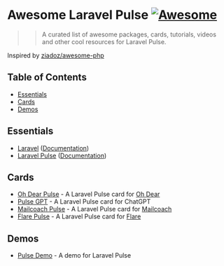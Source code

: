 # Awesome Laravel Pulse [![Awesome](https://cdn.rawgit.com/sindresorhus/awesome/d7305f38d29fed78fa85652e3a63e154dd8e8829/media/badge.svg)](https://github.com/sindresorhus/awesome)

> > A curated list of awesome packages, cards, tutorials, videos and other cool resources for Laravel Pulse.

Inspired by [ziadoz/awesome-php](https://github.com/ziadoz/awesome-php)

## Table of Contents

- [Essentials](#essentials)
- [Cards](#cards)
- [Demos](#demos)

## Essentials

* [Laravel](https://laravel.com) ([Documentation](https://laravel.com/docs))
* [Laravel Pulse](https://pulse.laravel.com/) ([Documentation](https://laravel.com/docs/10.x/pulse))

## Cards

* [Oh Dear Pulse](https://ohdearapp.com/pulse) - A Laravel Pulse card for [Oh Dear](https://ohdearapp.com/)
* [Pulse GPT](https://github.com/kurbanatabinen/pulsegpt) - A Laravel Pulse card for ChatGPT
* [Mailcoach Pulse](https://github.com/spatie/mailcoach-pulse) - A Laravel Pulse card for [Mailcoach](https://mailcoach.app/)
* [Flare Pulse](https://github.com/spatie/flare-pulse) - A Laravel Pulse card for [Flare](https://flareapp.io/)

## Demos

* [Pulse Demo](https://github.com/xuchunyang/pulse-demo) - A demo for Laravel Pulse